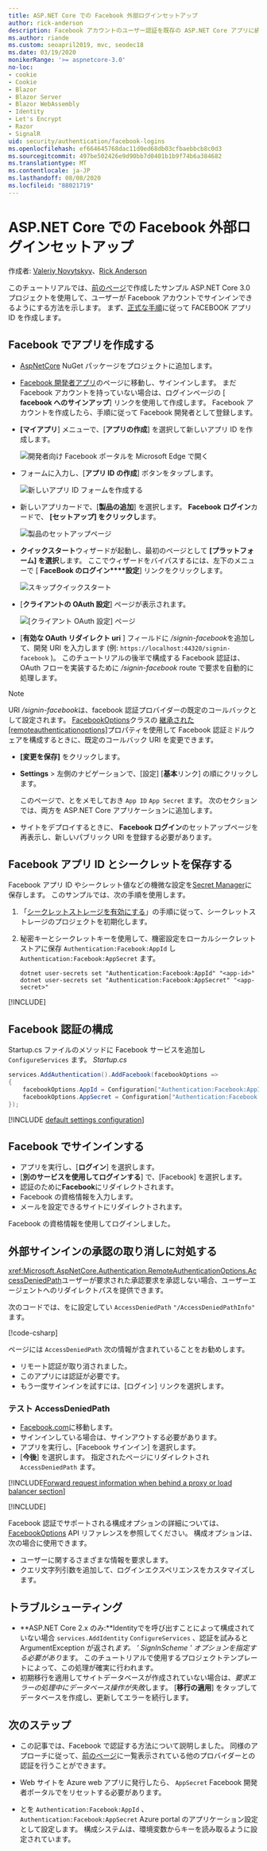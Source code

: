 ```yaml
---
title: ASP.NET Core での Facebook 外部ログインセットアップ
author: rick-anderson
description: Facebook アカウントのユーザー認証を既存の ASP.NET Core アプリに統合する方法を示すコード例を紹介したチュートリアルです。
ms.author: riande
ms.custom: seoapril2019, mvc, seodec18
ms.date: 03/19/2020
monikerRange: '>= aspnetcore-3.0'
no-loc:
- cookie
- Cookie
- Blazor
- Blazor Server
- Blazor WebAssembly
- Identity
- Let's Encrypt
- Razor
- SignalR
uid: security/authentication/facebook-logins
ms.openlocfilehash: ef664645768dac11d0ed68db03cfbaebbcb8c0d3
ms.sourcegitcommit: 497be502426e9d90bb7d0401b1b9f74b6a384682
ms.translationtype: MT
ms.contentlocale: ja-JP
ms.lasthandoff: 08/08/2020
ms.locfileid: "88021719"
---
```

# <a name="facebook-external-login-setup-in-aspnet-core"></a>ASP.NET Core での Facebook 外部ログインセットアップ

作成者: [Valeriy Novytskyy](https://github.com/01binary)、[Rick Anderson](https://twitter.com/RickAndMSFT)

<!-- per @rick-anderson and scott addie, don't update images. Remove images and point the customer to the FB set up page. FB needs to maintain  instructions to get key and secret.
-->

このチュートリアルでは、[前のページ](xref:security/authentication/social/index)で作成したサンプル ASP.NET Core 3.0 プロジェクトを使用して、ユーザーが Facebook アカウントでサインインできるようにする方法を示します。 まず、[正式な手順](https://developers.facebook.com)に従って FACEBOOK アプリ ID を作成します。

## <a name="create-the-app-in-facebook"></a>Facebook でアプリを作成する

* [AspNetCore](https://www.nuget.org/packages/Microsoft.AspNetCore.Authentication.Facebook) NuGet パッケージをプロジェクトに追加します。

* [Facebook 開発者アプリ](https://developers.facebook.com/apps/)のページに移動し、サインインします。 まだ Facebook アカウントを持っていない場合は、ログインページの [ **facebook へのサインアップ**] リンクを使用して作成します。  Facebook アカウントを作成したら、手順に従って Facebook 開発者として登録します。

* **[マイアプリ**] メニューで、[**アプリの作成**] を選択して新しいアプリ ID を作成します。

   ![開発者向け Facebook ポータルを Microsoft Edge で開く](index/_static/FBMyApps.png)

* フォームに入力し、[**アプリ ID の作成**] ボタンをタップします。

  ![新しいアプリ ID フォームを作成する](index/_static/FBNewAppId.png)

* 新しいアプリカードで、[**製品の追加**] を選択します。  **Facebook ログイン**カードで、 **[セットアップ] をクリックし**ます。 

  ![製品のセットアップページ](index/_static/FBProductSetup.png)

* **クイックスタート**ウィザードが起動し、最初のページとして **[プラットフォーム] を選択**します。 ここでウィザードをバイパスするには、左下のメニューで [ **FaceBook のログイン****設定**] リンクをクリックします。

  ![スキップクイックスタート](index/_static/FBSkipQuickStart.png)

* [**クライアントの OAuth 設定**] ページが表示されます。

  ![[クライアント OAuth 設定] ページ](index/_static/FBOAuthSetup.png)

* [**有効な OAuth リダイレクト uri** ] フィールドに */signin-facebook*を追加して、開発 URI を入力します (例: `https://localhost:44320/signin-facebook` )。 このチュートリアルの後半で構成する Facebook 認証は、OAuth フローを実装するために */signin-facebook* route で要求を自動的に処理します。

> [!NOTE]
> URI */signin-facebook*は、facebook 認証プロバイダーの既定のコールバックとして設定されます。 [FacebookOptions](/dotnet/api/microsoft.aspnetcore.authentication.facebook.facebookoptions)クラスの [継承された[remoteauthenticationoptions]](/dotnet/api/microsoft.aspnetcore.authentication.remoteauthenticationoptions.callbackpath)プロパティを使用して Facebook 認証ミドルウェアを構成するときに、既定のコールバック URI を変更できます。

* **[変更を保存]** をクリックします。

* **Settings**  >  左側のナビゲーションで、[設定] [**基本**リンク] の順にクリックします。

  このページで、とをメモしておき `App ID` `App Secret` ます。 次のセクションでは、両方を ASP.NET Core アプリケーションに追加します。

* サイトをデプロイするときに、 **Facebook ログイン**のセットアップページを再表示し、新しいパブリック URI を登録する必要があります。

## <a name="store-the-facebook-app-id-and-secret"></a>Facebook アプリ ID とシークレットを保存する

Facebook アプリ ID やシークレット値などの機微な設定を[Secret Manager](xref:security/app-secrets)に保存します。 このサンプルでは、次の手順を使用します。

1. 「[シークレットストレージを有効にする](xref:security/app-secrets#enable-secret-storage)」の手順に従って、シークレットストレージのプロジェクトを初期化します。
1. 秘密キーとシークレットキーを使用して、機密設定をローカルシークレットストアに保存 `Authentication:Facebook:AppId` し `Authentication:Facebook:AppSecret` ます。

    ```dotnetcli
    dotnet user-secrets set "Authentication:Facebook:AppId" "<app-id>"
    dotnet user-secrets set "Authentication:Facebook:AppSecret" "<app-secret>"
    ```

[!INCLUDE[](~/includes/environmentVarableColon.md)]

## <a name="configure-facebook-authentication"></a>Facebook 認証の構成

Startup.cs ファイルのメソッドに Facebook サービスを追加し `ConfigureServices` ます。 *Startup.cs*

```csharp
services.AddAuthentication().AddFacebook(facebookOptions =>
{
    facebookOptions.AppId = Configuration["Authentication:Facebook:AppId"];
    facebookOptions.AppSecret = Configuration["Authentication:Facebook:AppSecret"];
});
```

[!INCLUDE [default settings configuration](includes/default-settings.md)]

## <a name="sign-in-with-facebook"></a>Facebook でサインインする

* アプリを実行し、[**ログイン**] を選択します。 
* [**別のサービスを使用してログインする**] で、[Facebook] を選択します。
* 認証のために**Facebook**にリダイレクトされます。
* Facebook の資格情報を入力します。
* メールを設定できるサイトにリダイレクトされます。

Facebook の資格情報を使用してログインしました。

<a name="react"></a>

## <a name="react-to-cancel-authorize-external-sign-in"></a>外部サインインの承認の取り消しに対処する

<xref:Microsoft.AspNetCore.Authentication.RemoteAuthenticationOptions.AccessDeniedPath>ユーザーが要求された承認要求を承認しない場合、ユーザーエージェントへのリダイレクトパスを提供できます。

次のコードでは、をに設定してい `AccessDeniedPath` `"/AccessDeniedPathInfo"` ます。

[!code-csharp[](~/security/authentication/social/social-code/StartupAccessDeniedPath.cs?name=snippetFB)]

ページには `AccessDeniedPath` 次の情報が含まれていることをお勧めします。

*  リモート認証が取り消されました。
* このアプリには認証が必要です。
* もう一度サインインを試すには、[ログイン] リンクを選択します。

### <a name="test-accessdeniedpath"></a>テスト AccessDeniedPath

* [Facebook.com](https://www.facebook.com/)に移動します。
* サインインしている場合は、サインアウトする必要があります。
* アプリを実行し、[Facebook サインイン] を選択します。
* [**今後**] を選択します。 指定されたページにリダイレクトされ `AccessDeniedPath` ます。

<!-- End of React  -->
[!INCLUDE[Forward request information when behind a proxy or load balancer section](includes/forwarded-headers-middleware.md)]

[!INCLUDE[](includes/chain-auth-providers.md)]

Facebook 認証でサポートされる構成オプションの詳細については、 [FacebookOptions](/dotnet/api/microsoft.aspnetcore.builder.facebookoptions) API リファレンスを参照してください。 構成オプションは、次の場合に使用できます。

* ユーザーに関するさまざまな情報を要求します。
* クエリ文字列引数を追加して、ログインエクスペリエンスをカスタマイズします。

## <a name="troubleshooting"></a>トラブルシューティング

* **ASP.NET Core 2.x のみ:**Identityでを呼び出すことによって構成されていない場合 `services.AddIdentity` `ConfigureServices` 、認証を試みると ArgumentException が返され*ます。 ' SignInScheme ' オプションを指定する必要があり*ます。 このチュートリアルで使用するプロジェクトテンプレートによって、この処理が確実に行われます。
* 初期移行を適用してサイトデータベースが作成されていない場合は、*要求エラーの処理中にデータベース操作が失敗*します。 [**移行の適用**] をタップしてデータベースを作成し、更新してエラーを続行します。

## <a name="next-steps"></a>次のステップ

* この記事では、Facebook で認証する方法について説明しました。 同様のアプローチに従って、[前のページ](xref:security/authentication/social/index)に一覧表示されている他のプロバイダーとの認証を行うことができます。

* Web サイトを Azure web アプリに発行したら、 `AppSecret` Facebook 開発者ポータルでをリセットする必要があります。

* とを `Authentication:Facebook:AppId` 、 `Authentication:Facebook:AppSecret` Azure portal のアプリケーション設定として設定します。 構成システムは、環境変数からキーを読み取るように設定されています。
